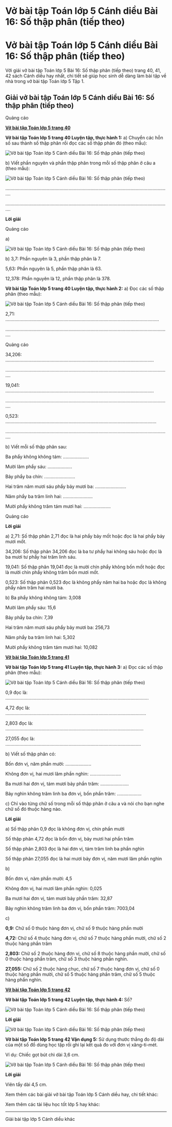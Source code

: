 # Vở bài tập Toán lớp 5 Cánh diều Bài 16: Số thập phân (tiếp theo)

# Vở bài tập Toán lớp 5 Cánh diều Bài 16: Số thập phân (tiếp theo)

Với giải vở bài tập Toán lớp 5 Bài 16: Số thập phân (tiếp theo) trang 40, 41, 42 sách Cánh diều hay nhất, chi tiết sẽ giúp học sinh dễ dàng làm bài tập về nhà trong vở bài tập Toán lớp 5 Tập 1.

## Giải vở bài tập Toán lớp 5 Cánh diều Bài 16: Số thập phân (tiếp theo)

Quảng cáo

[**Vở bài tập Toán lớp 5 trang 40**](https://vietjack.com/vbt-toan-5-cd/vbt-toan-lop-5-trang-40.jsp)

**Vở bài tập Toán lớp 5 trang 40 Luyện tập, thực hành 1:** a) Chuyển các hỗn số sau thành số thập phân rồi đọc các số thập phân đó (theo mẫu):

![Vở bài tập Toán lớp 5 Cánh diều Bài 16: Số thập phân \(tiếp theo\)](https://vietjack.com/vbt-toan-5-cd/images/bai-16-so-thap-phan-tiep-theo.PNG)

b) Viết phần nguyên và phần thập phân trong mỗi số thập phân ở câu a (theo mẫu):

![Vở bài tập Toán lớp 5 Cánh diều Bài 16: Số thập phân \(tiếp theo\)](https://vietjack.com/vbt-toan-5-cd/images/bai-16-so-thap-phan-tiep-theo-1.PNG)

................................................................................................................................

................................................................................................................................

**Lời giải**

Quảng cáo

a)

![Vở bài tập Toán lớp 5 Cánh diều Bài 16: Số thập phân \(tiếp theo\)](https://vietjack.com/vbt-toan-5-cd/images/bai-16-so-thap-phan-tiep-theo-2.PNG)

b) 3,7: Phần nguyên là 3, phần thập phân là 7.

5,63: Phần nguyên là 5, phần thập phân là 63.

12,378: Phần nguyên là 12, phần thập phân là 378.

**Vở bài tập Toán lớp 5 trang 40 Luyện tập, thực hành 2:** a) Đọc các số thập phân (theo mẫu):

![Vở bài tập Toán lớp 5 Cánh diều Bài 16: Số thập phân \(tiếp theo\)](https://vietjack.com/vbt-toan-5-cd/images/bai-16-so-thap-phan-tiep-theo-3.PNG)

2,71: .......................................................................................................................

................................................................................................................................

Quảng cáo

34,206: ...................................................................................................................

................................................................................................................................

19,041: ...................................................................................................................

................................................................................................................................

0,523: .....................................................................................................................

................................................................................................................................

b) Viết mỗi số thập phân sau:

Ba phẩy không không tám: ....................

Mười lăm phẩy sáu: ...................

Bảy phẩy ba chín: ........................

Hai trăm năm mươi sáu phẩy bảy mươi ba: ........................

Năm phẩy ba trăm linh hai: .......................

Mười phẩy không trăm tám mươi hai: .....................

Quảng cáo

**Lời giải**

a) 2,71: Số thập phân 2,71 đọc là hai phẩy bảy mốt hoặc đọc là hai phẩy bảy mươi mốt.

34,206: Số thập phân 34,206 đọc là ba tư phẩy hai không sáu hoặc đọc là ba mươi tư phẩy hai trăm linh sáu.

19,041: Số thập phân 19,041 đọc là mười chín phẩy không bốn mốt hoặc đọc là mười chín phẩy không trăm bốn mươi mốt.

0,523: Số thập phân 0,523 đọc là không phẩy năm hai ba hoặc đọc là không phẩy năm trăm hai mươi ba.

b) Ba phẩy không không tám: 3,008

Mười lăm phẩy sáu: 15,6

Bảy phẩy ba chín: 7,39

Hai trăm năm mươi sáu phẩy bảy mươi ba: 256,73

Năm phẩy ba trăm linh hai: 5,302

Mười phẩy không trăm tám mươi hai: 10,082

[**Vở bài tập Toán lớp 5 trang 41**](https://vietjack.com/vbt-toan-5-cd/vbt-toan-lop-5-trang-41.jsp)

**Vở bài tập Toán lớp 5 trang 41 Luyện tập, thực hành 3:** a) Đọc các số thập phân (theo mẫu):

![Vở bài tập Toán lớp 5 Cánh diều Bài 16: Số thập phân \(tiếp theo\)](https://vietjack.com/vbt-toan-5-cd/images/bai-16-so-thap-phan-tiep-theo-4.PNG)

0,9 đọc là: ...............................................................................................................

4,72 đọc là: .............................................................................................................

2,803 đọc là: ...........................................................................................................

27,055 đọc là: .........................................................................................................

b) Viết số thập phân có:

Bốn đơn vị, năm phần mười: ....................

Không đơn vị, hai mươi lăm phần nghìn: ........................

Ba mươi hai đơn vị, tám mươi bảy phần trăm: ......................

Bảy nghìn không trăm linh ba đơn vị, bốn phần trăm: ...................

c) Chỉ vào từng chữ số trong mỗi số thập phân ở câu a và nói cho bạn nghe chữ số đó thuộc hàng nào.

**Lời giải**

a) Số thập phân 0,9 đọc là không đơn vị, chín phần mười

Số thập phân 4,72 đọc là bốn đơn vị, bảy mươi hai phần trăm

Số thập phân 2,803 đọc là hai đơn vị, tám trăm linh ba phần nghìn

Số thập phân 27,055 đọc là hai mươi bảy đơn vị, năm mươi lăm phần nghìn

b) 

Bốn đơn vị, năm phần mười: 4,5

Không đơn vị, hai mươi lăm phần nghìn: 0,025

Ba mươi hai đơn vị, tám mươi bảy phần trăm: 32,87

Bảy nghìn không trăm linh ba đơn vị, bốn phần trăm: 7003,04

c) 

**0,9:** Chữ số 0 thuộc hàng đơn vị, chữ số 9 thuộc hàng phần mười

**4,72:** Chữ số 4 thuộc hàng đơn vị, chữ số 7 thuộc hàng phần mười, chữ số 2 thuộc hàng phần trăm

**2,803:** Chữ số 2 thuộc hàng đơn vị, chữ số 8 thuộc hàng phần mười, chữ số 0 thuộc hàng phần trăm, chữ số 3 thuộc hàng phần nghìn.

**27,055:** Chữ số 2 thuộc hàng chục, chữ số 7 thuộc hàng đơn vị, chữ số 0 thuộc hàng phần mười, chữ số 5 thuộc hàng phần trăm, chữ số 5 thuộc hàng phần nghìn.

[**Vở bài tập Toán lớp 5 trang 42**](https://vietjack.com/vbt-toan-5-cd/vbt-toan-lop-5-trang-42.jsp)

**Vở bài tập Toán lớp 5 trang 42 Luyện tập, thực hành 4:** Số?

![Vở bài tập Toán lớp 5 Cánh diều Bài 16: Số thập phân \(tiếp theo\)](https://vietjack.com/vbt-toan-5-cd/images/a-sua-bai-16-so-thap-phan-tiep-theo-5.PNG)

**Lời giải**

![Vở bài tập Toán lớp 5 Cánh diều Bài 16: Số thập phân \(tiếp theo\)](https://vietjack.com/vbt-toan-5-cd/images/bai-16-so-thap-phan-tiep-theo-6.PNG)

**Vở bài tập Toán lớp 5 trang 42 Vận dụng 5:** Sử dụng thước thẳng đo độ dài của một số đồ dùng học tập rồi ghi lại kết quả đo với đơn vị xăng-ti-mét.

Ví dụ: Chiếc gọt bút chì dài 3,6 cm. 

![Vở bài tập Toán lớp 5 Cánh diều Bài 16: Số thập phân \(tiếp theo\)](https://vietjack.com/vbt-toan-5-cd/images/bai-16-so-thap-phan-tiep-theo-7.PNG)

**Lời giải**

Viên tẩy dài 4,5 cm.

Xem thêm các bài giải vở bài tập Toán lớp 5 Cánh diều hay, chi tiết khác:

Xem thêm các tài liệu học tốt lớp 5 hay khác:

* * *

Giải bài tập lớp 5 Cánh diều khác
